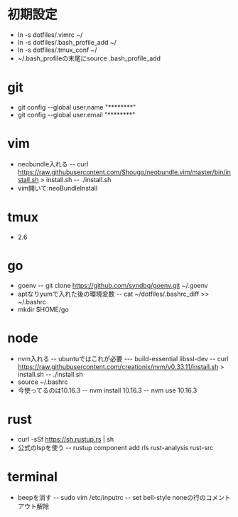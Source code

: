 # 初期設定
- ln -s dotfiles/.vimrc ~/
- ln -s dotfiles/.bash_profile_add ~/
- ln -s dotfiles/.tmux_conf ~/
- ~/.bash_profileの末尾にsource .bash_profile_add

# git
- git config --global user.name  "********"
- git config --global user.email "********"

# vim
- neobundle入れる
-- curl https://raw.githubusercontent.com/Shougo/neobundle.vim/master/bin/install.sh > install.sh
-- ./install.sh
- vim開いて:neoBundleInstall

# tmux
- 2.6

# go
- goenv
-- git clone https://github.com/syndbg/goenv.git ~/.goenv 
- aptなりyumで入れた後の環境変数
-- cat ~/dotfiles/.bashrc_diff >> ~/.bashrc
- mkdir $HOME/go

# node
- nvm入れる
-- ubuntuではこれが必要
--- build-essential libssl-dev
-- curl https://raw.githubusercontent.com/creationix/nvm/v0.33.11/install.sh > install.sh
-- ./install.sh
- source ~/.bashrc
- 今使ってるのは10.16.3
-- nvm install 10.16.3
-- nvm use 10.16.3

# rust
- curl -sSf https://sh.rustup.rs | sh
- 公式のlspを使う
-- rustup component add rls rust-analysis rust-src 

# terminal
- beepを消す
-- sudo vim /etc/inputrc
-- set bell-style noneの行のコメントアウト解除
